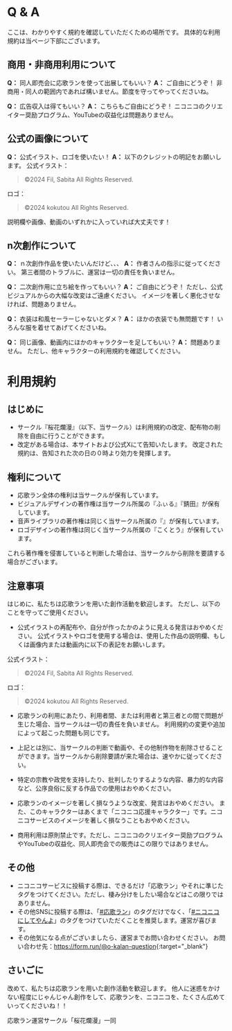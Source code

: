 # Q & A

ここは、わかりやすく規約を確認していただくための場所です。
具体的な利用規約は当ページ下部にございます。

## 商用・非商用利用について

**Q：** 同人即売会に応歌ランを使って出展してもいい？
**A：** ご自由にどうぞ！
非商用・同人の範囲内であれば構いません。節度を守ってやってくださいね。

**Q：** 広告収入は得てもいい？
**A：** こちらもご自由にどうぞ！
ニコニコのクリエイター奨励プログラム、YouTubeの収益化は問題ありません。

## 公式の画像について

**Q：** 公式イラスト、ロゴを使いたい！
**A：** 以下のクレジットの明記をお願いします。
公式イラスト：

> ©2024 Fil, Sabita All Rights Reserved.

ロゴ：

> ©2024 kokutou All Rights Reserved.

説明欄や画像、動画のいずれかに入っていれば大丈夫です！

## n次創作について

**Q：** ｎ次創作作品を使いたいんだけど、、、
**A：** 作者さんの指示に従ってください。
第三者間のトラブルに、運営は一切の責任を負いません。

**Q：** 二次創作用に立ち絵を作ってもいい？
**A：** ご自由にどうぞ！
ただし、公式ビジュアルからの大幅な改変はご遠慮ください。
イメージを著しく悪化させなければ、問題ありません。

**Q：** 衣装は和風セーラーじゃないとダメ？
**A：** ほかの衣装でも無問題です！
いろんな服を着せてあげてくださいね。

**Q：** 同じ画像、動画内にほかのキャラクターを足してもいい？
**A：** 問題ありません。
ただし、他キャラクターの利用規約を確認してください。

# 利用規約

## はじめに

- サークル『桜花爛漫』（以下、当サークル）は利用規約の改定、配布物の削除を自由に行うことができます。
- 改定がある場合は、本サイトおよび公式Xにて告知いたします。
  改定された規約は、告知された次の日の０時より効力を発揮します。

## 権利について

- 応歌ラン全体の権利は当サークルが保有しています。
- ビジュアルデザインの著作権は当サークル所属の『ふぃる』『錆田』が保有しています。
- 音声ライブラリの著作権は同じく当サークル所属の『』が保有しています。
- ロゴデザインの著作権は同じく当サークル所属の『こくとう』が保有しています。

これら著作権を侵害していると判断した場合は、当サークルから削除を要請する場合がございます。

## 注意事項

はじめに、私たちは応歌ランを用いた創作活動を歓迎します。
ただし、以下のことを守ってご使用ください。

- 公式イラストの再配布や、自分が作ったかのように見える発言はおやめください。
  公式イラストやロゴを使用する場合は、使用した作品の説明欄、もしくは画像内または動画内に以下の表記をお願いします。

公式イラスト：

> ©2024 Fil, Sabita All Rights Reserved.

ロゴ：

> ©2024 kokutou All Rights Reserved.

- 応歌ランの利用にあたり、利用者間、または利用者と第三者との間で問題が生じた場合、当サークルは一切の責任を負いません。
  利用規約の変更や追加によって起こった問題も同じです。

- 上記とは別に、当サークルの判断で動画や、その他制作物を削除させることができます。当サークルから削除要請が来た場合は、速やかに従ってください。
- 特定の宗教や政党を支持したり、批判したりするような内容、暴力的な内容など、公序良俗に反する作品での使用はおやめください。
- 応歌ランのイメージを著しく損なうような改変、発言はおやめください。
  また、このキャラクターはあくまで「ニコニコ応援キャラクター」です。ニコニコサービスのイメージを著しく損なうこともおやめください。

- 商用利用は原則禁止です。ただし、ニコニコのクリエイター奨励プログラムやYouTubeの収益化、同人即売会での販売はこの限りではありません。

## その他

- ニコニコサービスに投稿する際は、できるだけ「応歌ラン」やそれに準じたタグをつけてください。ただし、棲み分けをしたい場合などはこの限りではありません。
- その他SNSに投稿する際は、「<a href="https://twitter.com/intent/tweet?hashtags=応歌ラン" target="_blank" rel="noopener noreferrer">#応歌ラン</a>」のタグだけでなく、「<a href="https://twitter.com/intent/tweet?hashtags=ニコニコにしてやんよ" target="_blank" rel="noopener noreferrer">#ニコニコにしてやんよ</a>」のタグをつけていただくことを推奨します。運営が喜びます。
- その他気になる点がございましたら、運営までお問い合わせください。
  お問い合わせ先：<https://form.run/@o-kalan-question>{:target="_blank"}

## さいごに

改めて、私たちは応歌ランを用いた創作活動を歓迎します。
他人に迷惑をかけない程度にじゃんじゃん創作をして、応歌ランを、ニコニコを、たくさん広めていってくださいね！！

応歌ラン運営サークル「桜花爛漫」一同
